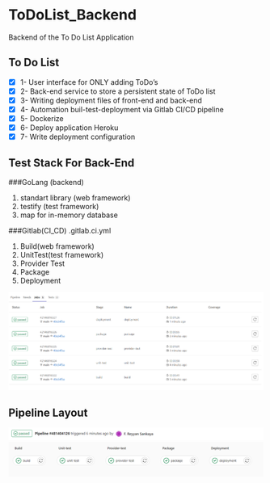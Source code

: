 # ToDoList_Backend

Backend of the To Do List Application
## To Do List
- [x] 1- User interface for ONLY adding ToDo’s
- [x] 2- Back-end service to store a persistent state of ToDo list
- [x] 3- Writing deployment files of  front-end and back-end
- [x] 4- Automation buil-test-deployment via Gitlab CI/CD pipeline
- [x] 5- Dockerize
- [x] 6- Deploy application Heroku
- [x] 7- Write deployment configuration

## Test Stack For Back-End


###GoLang (backend)
<ol>
<li>standart library (web framework)</li>
<li>testify (test framework)</li>
<li>map for in-memory database</li>
</ol>

###Gitlab(CI_CD) .gitlab.ci.yml
<ol>
<li>Build(web framework)</li>
<li>UnitTest(test framework)</li>
<li>Provider Test</li>
<li>Package</li>
<li>Deployment</li>
</ol>


![](images/img_1.png)

## Pipeline Layout
![](images/img_2.png)
![](images/img.png)